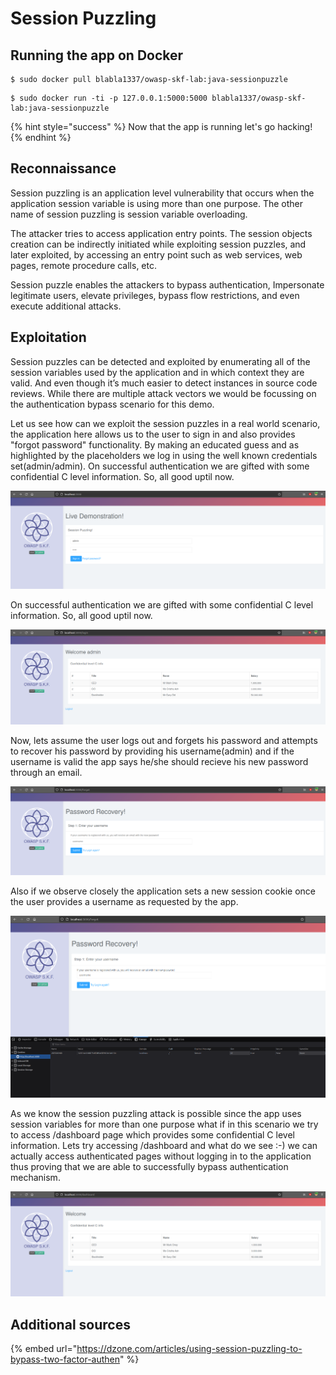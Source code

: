 # Session Puzzling

## Running the app on Docker

```
$ sudo docker pull blabla1337/owasp-skf-lab:java-sessionpuzzle
```

```
$ sudo docker run -ti -p 127.0.0.1:5000:5000 blabla1337/owasp-skf-lab:java-sessionpuzzle
```

{% hint style="success" %}
Now that the app is running let's go hacking!
{% endhint %}

## Reconnaissance

Session puzzling is an application level vulnerability that occurs when the application session variable is using more than one purpose. The other name of session puzzling is session variable overloading.

The attacker tries to access application entry points. The session objects creation can be indirectly initiated while exploiting session puzzles, and later exploited, by accessing an entry point such as web services, web pages, remote procedure calls, etc.

Session puzzle enables the attackers to bypass authentication, Impersonate legitimate users, elevate privileges, bypass flow restrictions, and even execute additional attacks.

## Exploitation

Session puzzles can be detected and exploited by enumerating all of the session variables used by the application and in which context they are valid. And even though it’s much easier to detect instances in source code reviews. While there are multiple attack vectors we would be focussing on the authentication bypass scenario for this demo.

Let us see how can we exploit the session puzzles in a real world scenario, the application here allows us to the user to sign in and also provides "forgot password" functionality. By making an educated guess and as highlighted by the placeholders we log in using the well known credentials set(admin/admin). On successful authentication we are gifted with some confidential C level information. So, all good uptil now.

![](../../.gitbook/assets/java/SessionPuzzle/1.png)

On successful authentication we are gifted with some confidential C level information. So, all good uptil now.

![](../../.gitbook/assets/java/SessionPuzzle/2.png)

Now, lets assume the user logs out and forgets his password and attempts to recover his password by providing his username(admin) and if the username is valid the app says he/she should recieve his new password through an email.

![](../../.gitbook/assets/java/SessionPuzzle/3.png)

Also if we observe closely the application sets a new session cookie once the user provides a username as requested by the app.

![](../../.gitbook/assets/java/SessionPuzzle/4.png)

As we know the session puzzling attack is possible since the app uses session variables for more than one purpose what if in this scenario we try to access /dashboard page which provides some confidential C level information. Lets try accessing /dashboard and what do we see :-) we can actually access authenticated pages without logging in to the application thus proving that we are able to successfully bypass authentication mechanism.

![](../../.gitbook/assets/java/SessionPuzzle/5.png)

## Additional sources

{% embed url="https://dzone.com/articles/using-session-puzzling-to-bypass-two-factor-authen" %}
